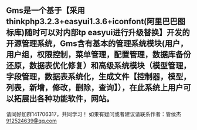 ﻿## Gms是一个基于【采用thinkphp3.2.3+easyui1.3.6+iconfont(阿里巴巴图标库)随时可以对内部tp easyui进行升级替换】开发的开源管理系统，Gms含有基本的管理系统模块(用户，用户组，权限控制，菜单管理，配置管理，数据库备份还原，数据表优化修复）和高级系统模块（模型管理，字段管理，数据表系统化，生成文件【控制器，模型，列表，新增，修改，删除，查询】），在此系统上用户可以拓展出各种功能软件，网站。

请同好加群141706317，共同学习！
如果有疑问或者建议请联系作者：管侯杰<912524639@qq.com>